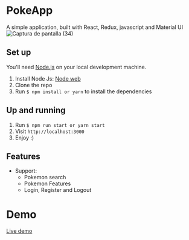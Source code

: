 # PokeApp

A simple application, built with React, Redux, javascript and Material UI
![Captura de pantalla (34)](https://user-images.githubusercontent.com/86851423/138634652-dd4fd56c-53b5-4dcd-b61a-17804f2d249e.png)


## Set up

You'll need [Node.js](https://nodejs.org/) on your local development machine.

1. Install Node Js: [Node web](https://nodejs.org/)
2. Clone the repo
3. Run `$ npm install or yarn` to install the dependencies

## Up and running

1.  Run `$ npm run start or yarn start`
2. Visit `http://localhost:3000`
3. Enjoy :)

## Features

* Support:
  * Pokemon search
  * Pokemon Features
  * Login, Register and Logout
  
# Demo
[Live demo](https://pokemonpage-53d31.web.app/)
